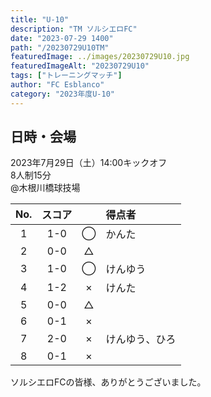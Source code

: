 ```yaml
---
title: "U-10"
description: "TM ソルシエロFC"
date: "2023-07-29 1400"
path: "/20230729U10TM"
featuredImage: ../images/20230729U10.jpg
featuredImageAlt: "20230729U10"
tags: ["トレーニングマッチ"]
author: "FC Esblanco"
category: "2023年度U-10"
---
```


## 日時・会場

2023年7月29日（土）14:00キックオフ  
8人制15分  
@木根川橋球技場

| No.| スコア |   | 得点者 |
|:--:|:------:|:-:|:-----|
| 1  | 1-0 | ◯ |かんた|
| 2  | 0-0 | △ ||
| 3  | 1-0 | ◯ |けんゆう|
| 4  | 1-2 | × |けんた|
| 5  | 0-0 | △ ||
| 6  | 0-1 | × ||
| 7  | 2-0 | × |けんゆう、ひろ|
| 8  | 0-1 | × ||

ソルシエロFCの皆様、ありがとうございました。